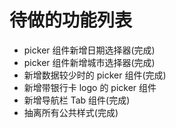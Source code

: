 # 待做的功能列表

- picker 组件新增日期选择器(完成)
- picker 组件新增城市选择器(完成)
- 新增数据较少时的 picker 组件(完成)
- 新增带银行卡 logo 的 picker 组件
- 新增导航栏 Tab 组件(完成)
- 抽离所有公共样式(完成)
